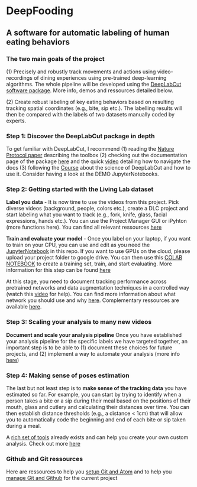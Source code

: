 # DeepFooding

## A software for automatic labeling of human eating behaviors

### The two main goals of the project

(1) Precisely and robustly track movements and actions using video-recordings of dining experiences using pre-trained deep-learning algorithms. The whole pipeline will be developed using the [DeepLabCut software package](https://github.com/annelisesaive/DeepLabCut). More info, demos and ressources detailed below.

(2) Create robust labeling of key eating behaviors based on resulting tracking spatial coordinates (e.g., bite, sip etc.). The labelling results will then be compared with the labels of two datasets manually coded by experts.

### Step 1: Discover the DeepLabCut package in depth

To get familiar with DeepLabCut, I recommend
(1) reading the [Nature Protocol paper](https://www.nature.com/articles/s41596-019-0176-0) describing the toolbox
(2) checking out the documentation page of the package [here](https://deeplabcut.github.io/DeepLabCut/docs/intro.html) and the quick [video](https://www.youtube.com/watch?v=A9qZidI7tL8) detailing how to navigate the docs
(3) following the [Course](https://github.com/DeepLabCut/DeepLabCut-Workshop-Materials/blob/master/DLCcourse.md) about the science of DeepLabCut and how to use it. Consider having a look at the DEMO JupyterNotebooks.

### Step 2: Getting started with the Living Lab dataset

**Label you data** - It is now time to use the videos from this project. Pick diverse videos (background, people, colors etc.), create a DLC project and start labeling what you want to track (e.g., fork, knife, glass, facial expressions, hands etc.). You can use the Project Manager GUI or iPyhton (more functions here). You can find all relevant ressources [here](https://github.com/DeepLabCut/DeepLabCut-Workshop-Materials/blob/master/DLCcourse.md#module-1-getting-started-on-data)

**Train and evaluate your model** - Once you label on your laptop, if you want to train on your CPU, you can use and edit as you need the [JupyterNotebook](https://github.com/annelisesaive/DeepFooding-CDL/blob/main/Test_dplc_LivLab.ipynb) in this repo. If you want to use GPUs on the cloud, please upload your project folder to google drive. You can then use this [COLAB NOTEBOOK](https://github.com/DeepLabCut/DeepLabCut/blob/master/examples/COLAB_YOURDATA_TrainNetwork_VideoAnalysis.ipynb) to create a training set, train, and start evaluating. More information for this step can be found [here](https://github.com/DeepLabCut/DeepLabCut-Workshop-Materials/blob/master/DLCcourse.md#module-2-neural-networks)

At this stage, you need to document tracking performance across pretrained networks and data augmentation techniques in a controlled way (watch this [video](https://www.youtube.com/watch?v=WXCVr6xAcCA) for help). You can find more information about what network you should use and why [here](https://github.com/AlexEMG/DeepLabCut/wiki/What-neural-network-should-I-use%3F). Complementary ressources are available [here](https://github.com/DeepLabCut/DeepLabCut-Workshop-Materials/blob/master/DLCcourse.md#module-3-evalution-of-network-performance).

### Step 3: Scaling your analysis to many new videos

**Document and scale your analysis pipeline** Once you have established your analysis pipeline for the specific labels we have targeted together, an important step is to be able to (1) document these choices for future projects, and (2) implement a way to automate your analysis (more info [here](https://github.com/DeepLabCut/DeepLabCut-Workshop-Materials/blob/master/DLCcourse.md#module-4-scaling-your-analysis-to-many-new-videos))

### Step 4: Making sense of poses estimation

The last but not least step is to **make sense of the tracking data** you have estimated so far. For example, you can start by trying to identify when a person takes a bite or a sip during their meal based on the positions of their mouth, glass and cutlery and calculating their distances over time. You can then establish distance thresholds (e.g., a distance < 1cm) that will allow you to automatically code the beginning and end of each bite or sip taken during a meal.

A [rich set of tools](https://github.com/DeepLabCut/DLCutils) already exists and can help you create your own custom analysis. Check out more [here](https://github.com/DeepLabCut/DeepLabCut-Workshop-Materials/blob/master/DLCcourse.md#module-5-got-poses-now-what-)

### Github and Git ressources

Here are ressources to help you [setup Git and Atom](https://courses.cs.washington.edu/courses/cse154/19su/resources/assets/atomgit/windows/) and to help you [manage Git and Github](https://www.youtube.com/watch?v=RGOj5yH7evk) for the current project
